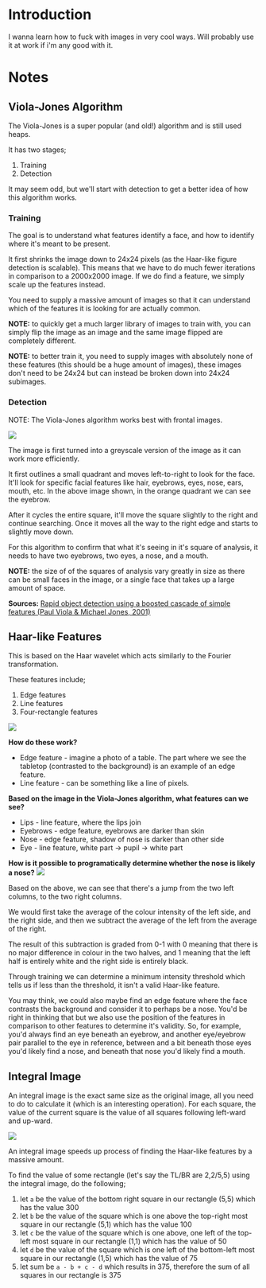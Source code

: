# Introduction
I wanna learn how to fuck with images in very cool ways. Will probably use it at work if i'm any good with it.

# Notes
## Viola-Jones Algorithm
The Viola-Jones is a super popular (and old!) algorithm and is still used heaps.

It has two stages;
1. Training
2. Detection

It may seem odd, but we'll start with detection to get a better idea of how this algorithm works.

### Training
The goal is to understand what features identify a face, and how to identify where it's meant to be present.

It first shrinks the image down to 24x24 pixels (as the Haar-like figure detection is scalable). This means that we have to do much fewer iterations in comparison to a 2000x2000 image. If we do find a feature, we simply scale up the features instead.

You need to supply a massive amount of images so that it can understand which of the features it is looking for are actually common.

**NOTE:** to quickly get a much larger library of images to train with, you can simply flip the image as an image and the same image flipped are completely different.

**NOTE:** to better train it, you need to supply images with absolutely none of these features (this should be a huge amount of images), these images don't need to be 24x24 but can instead be broken down into 24x24 subimages.

### Detection
NOTE: The Viola-Jones algorithm works best with frontal images.

![](./assets/vj-quadrants.png)

The image is first turned into a greyscale version of the image as it can work more efficiently.

It first outlines a small quadrant and moves left-to-right to look for the face. It'll look for specific facial features like hair, eyebrows, eyes, nose, ears, mouth, etc. In the above image shown, in the orange quadrant we can see the eyebrow.

After it cycles the entire square, it'll move the square slightly to the right and continue searching. Once it moves all the way to the right edge and starts to slightly move down.

For this algorithm to confirm that what it's seeing in it's square of analysis, it needs to have two eyebrows, two eyes, a nose, and a mouth.

**NOTE:** the size of of the squares of analysis vary greatly in size as there can be small faces in the image, or a single face that takes up a large amount of space.

__Sources:__ [Rapid object detection using a boosted cascade of simple features (Paul Viola & Michael Jones, 2001)](http://citeseerx.ist.psu.edu/viewdoc/download?doi=10.1.1.10.6807&rep=rep1&type=pdf)

## Haar-like Features
This is based on the Haar wavelet which acts similarly to the Fourier transformation.

These features include;
1. Edge features
2. Line features
3. Four-rectangle features

![](./assets/haar-like-features.png)

**How do these work?**
* Edge feature - imagine a photo of a table. The part where we see the tabletop (contrasted to the background) is an example of an edge feature.
* Line feature - can be something like a line of pixels.

**Based on the image in the Viola-Jones algorithm, what features can we see?**
* Lips - line feature, where the lips join
* Eyebrows - edge feature, eyebrows are darker than skin
* Nose - edge feature, shadow of nose is darker than other side
* Eye - line feature, white part -> pupil -> white part

**How is it possible to programatically determine whether the nose is likely a nose?**
![](./assets/pixel-value-nose-line-feature.png)

Based on the above, we can see that there's a jump from the two left columns, to the two right columns.

We would first take the average of the colour intensity of the left side, and the right side, and then we subtract the average of the left from the average of the right. 

The result of this subtraction is graded from 0-1 with 0 meaning that there is no major difference in colour in the two halves, and 1 meaning that the left half is entirely white and the right side is entirely black.

Through training we can determine a minimum intensity threshold which tells us if less than the threshold, it isn't a valid Haar-like feature.

You may think, we could also maybe find an edge feature where the face contrasts the background and consider it to perhaps be a nose. You'd be right in thinking that but we also use the position of the features in comparison to other features to determine it's validity. So, for example, you'd always find an eye beneath an eyebrow, and another eye/eyebrow pair parallel to the eye in reference, between and a bit beneath those eyes you'd likely find a nose, and beneath that nose you'd likely find a mouth.

## Integral Image

An integral image is the exact same size as the original image, all you need to do to calculate it (which is an interesting operation). For each square, the value of the current square is the value of all squares following left-ward and up-ward.

![](./assets/integral-image-subgrid.png)

An integral image speeds up process of finding the Haar-like features by a massive amount.

To find the value of some rectangle (let's say the TL/BR are 2,2/5,5) using the integral image, do the following;
1. let `a` be the value of the bottom right square in our rectangle (5,5) which has the value 300
2. let `b` be the value of the square which is one above the top-right most square in our rectangle (5,1) which has the value 100
3. let `c` be the value of the square which is one above, one left of the top-left most square in our rectangle (1,1) which has the value of 50
4. let `d` be the value of the square which is one left of the bottom-left most square in our rectangle (1,5) which has the value of 75
5. let sum be `a - b + c - d` which results in 375, therefore the sum of all squares in our rectangle is 375